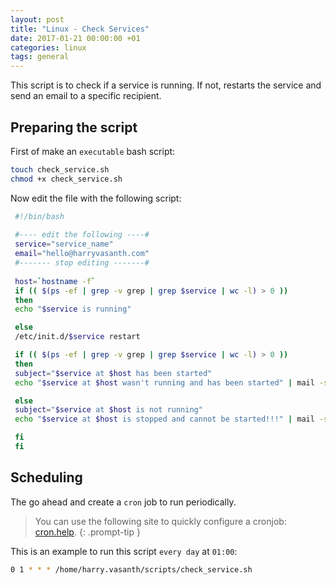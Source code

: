 ```yaml
---
layout: post
title: "Linux - Check Services"
date: 2017-01-21 00:00:00 +01
categories: linux
tags: general
---
```


This script is to check if a service is running. If not, restarts the service and send an email to a specific recipient.

## Preparing the script

First of make an `executable`  bash script:

```bash
touch check_service.sh
chmod +x check_service.sh
```

Now edit the file with the following script:

```bash
 #!/bin/bash
 
 #---- edit the following ----#
 service="service_name"
 email="hello@harryvasanth.com"
 #------- stop editing -------#
 
 host=`hostname -f`
 if (( $(ps -ef | grep -v grep | grep $service | wc -l) > 0 ))
 then
 echo "$service is running"

 else
 /etc/init.d/$service restart

 if (( $(ps -ef | grep -v grep | grep $service | wc -l) > 0 ))
 then
 subject="$service at $host has been started"
 echo "$service at $host wasn't running and has been started" | mail -s "$subject" $email

 else
 subject="$service at $host is not running"
 echo "$service at $host is stopped and cannot be started!!!" | mail -s "$subject" $email

 fi
 fi

 ```

## Scheduling

The go ahead and create a `cron` job to run periodically.
>You can use the following site to quickly configure a cronjob: [cron.help](https://cron.help/).
{: .prompt-tip }

This is an example to run this script `every day` at `01:00`:

```bash
0 1 * * * /home/harry.vasanth/scripts/check_service.sh
```
